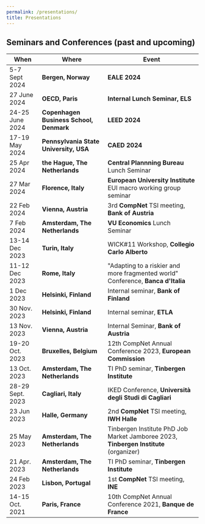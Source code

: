 ```yaml
---
permalink: /presentations/
title: Presentations
---
```


## Seminars and Conferences (past and upcoming)

| When | Where | Event |
| --- | --- | --- |
| 5-7 Sept 2024  | **Bergen, Norway** | **EALE 2024** |
| 27 June 2024  | **OECD, Paris** | **Internal Lunch Seminar, ELS** |
| 24-25 June 2024  | **Copenhagen Business School, Denmark** | **LEED 2024** |  
| 17-19 May 2024  | **Pennsylvania State University, USA** | **CAED 2024** |
| 25 Apr 2024  | **the Hague, The Netherlands** | **Central Plannning Bureau** Lunch Seminar |
| 27 Mar 2024  | **Florence, Italy** | **European University Institute** EUI macro working group seminar |
| 22 Feb 2024 | **Vienna, Austria**     | 3rd **CompNet** TSI meeting, **Bank of Austria** |
| 7 Feb 2024 | **Amsterdam, The Netherlands** | **VU Economics** Lunch Seminar |
| 13-14 Dec 2023 | **Turin, Italy** | WICK#11 Workshop, **Collegio Carlo Alberto** |
| 11-12 Dec 2023 | **Rome, Italy** | "Adapting to a riskier and more fragmented world" Conference, **Banca d'Italia** |
| 1 Dec 2023 | **Helsinki, Finland** | Internal seminar, **Bank of Finland** |
| 30 Nov. 2023 | **Helsinki, Finland** | Internal seminar, **ETLA** |
| 13 Nov. 2023 | **Vienna, Austria** | Internal Seminar, **Bank of Austria** |
| 19-20 Oct. 2023 | **Bruxelles, Belgium** | 12th CompNet Annual Conference 2023, **European Commission** |
| 13 Oct. 2023 | **Amsterdam, The Netherlands** | TI PhD seminar, **Tinbergen Institute** |
| 28-29 Sept. 2023 | **Cagliari, Italy** | IKED Conference, **Università degli Studi di Cagliari** |
| 23 Jun 2023 | **Halle, Germany** | 2nd **CompNet** TSI meeting, **IWH Halle** |
| 25 May 2023 | **Amsterdam, The Netherlands** | Tinbergen Institute PhD Job Market Jamboree 2023, **Tinbergen Institute** (organizer) |
| 21 Apr. 2023 | **Amsterdam, The Netherlands** | TI PhD seminar, **Tinbergen Institute** |
| 24 Feb 2023 | **Lisbon, Portugal** | 1st **CompNet** TSI meeting, **INE** |
| 14-15 Oct. 2021 | **Paris, France** | 10th CompNet Annual Conference 2021, **Banque de France** |




